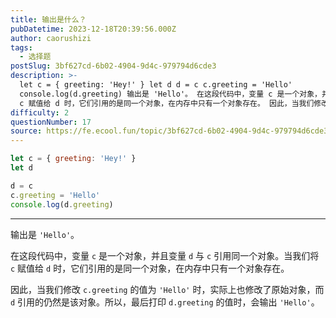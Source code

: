 ```yaml
---
title: 输出是什么？
pubDatetime: 2023-12-18T20:39:56.000Z
author: caorushizi
tags:
  - 选择题
postSlug: 3bf627cd-6b02-4904-9d4c-979794d6cde3
description: >-
  let c = { greeting: 'Hey!' } let d d = c c.greeting = 'Hello'
  console.log(d.greeting) 输出是 'Hello'。 在这段代码中，变量 c 是一个对象，并且变量 d 与 c 引用同一个对象。当我们将
  c 赋值给 d 时，它们引用的是同一个对象，在内存中只有一个对象存在。 因此，当我们修改 c.greeting 的值为
difficulty: 2
questionNumber: 17
source: https://fe.ecool.fun/topic/3bf627cd-6b02-4904-9d4c-979794d6cde3
---
```


```javascript
let c = { greeting: 'Hey!' }
let d

d = c
c.greeting = 'Hello'
console.log(d.greeting)
```

---

输出是 `'Hello'`。

在这段代码中，变量 `c` 是一个对象，并且变量 `d` 与 `c` 引用同一个对象。当我们将 `c` 赋值给 `d` 时，它们引用的是同一个对象，在内存中只有一个对象存在。

因此，当我们修改 `c.greeting` 的值为 `'Hello'` 时，实际上也修改了原始对象，而 `d` 引用的仍然是该对象。所以，最后打印 `d.greeting` 的值时，会输出 `'Hello'`。
